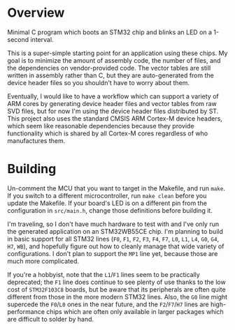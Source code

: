 # Overview

Minimal C program which boots an STM32 chip and blinks an LED on a 1-second interval.

This is a super-simple starting point for an application using these chips. My goal is to minimize the amount of assembly code, the number of files, and the dependencies on vendor-provided code. The vector tables are still written in assembly rather than C, but they are auto-generated from the device header files so you shouldn't have to worry about them.

Eventually, I would like to have a workflow which can support a variety of ARM cores by generating device header files and vector tables from raw SVD files, but for now I'm using the device header files distributed by ST. This project also uses the standard CMSIS ARM Cortex-M device headers, which seem like reasonable dependencies because they provide functionality which is shared by all Cortex-M cores regardless of who manufactures them.

# Building

Un-comment the MCU that you want to target in the Makefile, and run `make`. If you switch to a different microcontroller, run `make clean` before you update the Makefile. If your board's LED is on a different pin from the configuration in `src/main.h`, change those definitions before building it.

I'm traveling, so I don't have much hardware to test with and I've only run the generated application on an STM32WB55CE chip. I'm planning to build in basic support for all STM32 lines (`F0`, `F1`, `F2`, `F3`, `F4`, `F7`, `L0`, `L1`, `L4`, `G0`, `G4`, `H7`, `WB`), and hopefully figure out how to cleanly manage that wide variety of configurations. I don't plan to support the `MP1` line yet, because those are much more complicated.

If you're a hobbyist, note that the `L1`/`F1` lines seem to be practically deprecated; the `F1` line does continue to see plenty of use thanks to the low cost of `STM32F103C8` boards, but be aware that its peripherals are often quite different from those in the more modern STM32 lines. Also, the `G0` line might supercede the `F0`/`L0` ones in the near future, and the `F2`/`F7`/`H7` lines are high-performance chips which are often only available in larger packages which are difficult to solder by hand.
